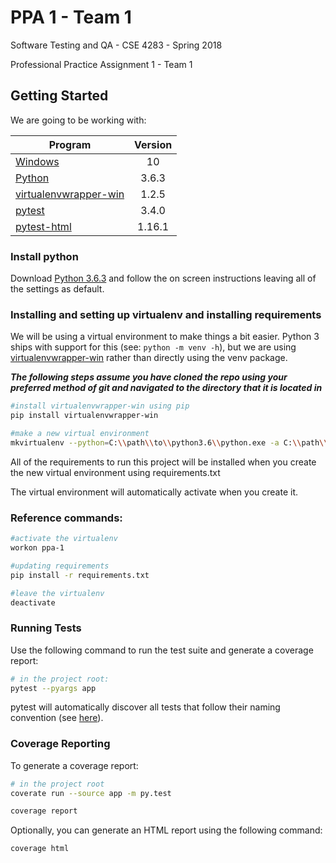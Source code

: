# PPA 1 - Team 1

Software Testing and QA - CSE 4283 - Spring 2018

Professional Practice Assignment 1 - Team 1

## Getting Started
We are going to be working with: 

| Program                                                                     | Version |
| --------------------------------------------------------------------------- | :-----: |
| [Windows](https://www.microsoft.com/en-us/software-download/windows10)      | 10      | 
| [Python](https://www.python.org/)                                           | 3.6.3   |
| [virtualenvwrapper-win](https://pypi.python.org/pypi/virtualenvwrapper-win) | 1.2.5   |
| [pytest](https://docs.pytest.org/en/latest/)                                | 3.4.0   |
| [pytest-html](https://pypi.python.org/pypi/pytest-html)                     | 1.16.1  |

### Install python
Download [Python 3.6.3](https://www.python.org/downloads/release/python-363/) and follow 
the on screen instructions leaving all of the settings as default.

### Installing and setting up virtualenv and installing requirements
We will be using a virtual environment to make things a bit easier.  Python 3 ships with 
support for this (see: `python -m venv -h`), but we are using 
[virtualenvwrapper-win](https://pypi.python.org/pypi/virtualenvwrapper-win) rather than 
directly using the venv package.


**_The following steps assume you have cloned the repo using your preferred method of git 
and navigated to the directory that it is located in_**

``` bash
#install virtualenvwrapper-win using pip
pip install virtualenvwrapper-win

#make a new virtual environment
mkvirtualenv --python=C:\\path\\to\\python3.6\\python.exe -a C:\\path\\to\\ppa-1-sw-testing-qa-spring-2018-team-1 -r requirements.txt ppa-1

```

All of the requirements to run this project will be installed when you create the new virtual 
environment using requirements.txt

The virtual environment will automatically activate when you create it.

### Reference commands:
``` bash
#activate the virtualenv
workon ppa-1

#updating requirements
pip install -r requirements.txt

#leave the virtualenv
deactivate
```

### Running Tests

Use the following command to run the test suite and generate a coverage report:

``` bash
# in the project root:
pytest --pyargs app
```

pytest will automatically discover all tests that follow their naming convention 
(see [here](https://docs.pytest.org/en/latest/goodpractices.html#test-discovery)).

### Coverage Reporting

To generate a coverage report:

``` bash
# in the project root
coverate run --source app -m py.test

coverage report
```
 
Optionally, you can generate an HTML report using the following command:
``` bash
coverage html
```

